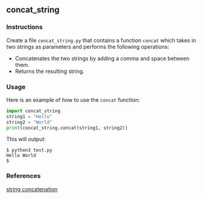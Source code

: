 ## concat_string

### Instructions

Create a file `concat_string.py` that contains a function `concat` which takes in two strings as parameters and performs the following operations:

- Concatenates the two strings by adding a comma and space between them.
- Returns the resulting string.

### Usage

Here is an example of how to use the `concat` function:

```python
import concat_string
string1 = "Hello"
string2 = "World"
print(concat_string.concat(string1, string2))
```

This will output:

```console
$ python3 test.py
Hello World
$
```

### References

[string concatenation](https://www.w3schools.com/python/ref_string_concatenation.asp)
